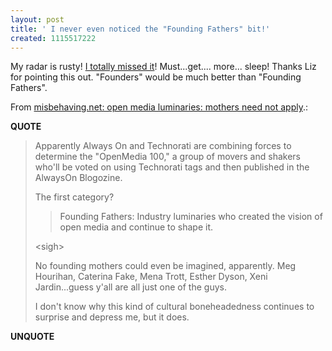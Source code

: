 ```yaml
---
layout: post
title: ' I never even noticed the "Founding Fathers" bit!'
created: 1115517222
---
```

<p>My radar is rusty! <a href="http://www.rolandtanglao.com/archives/2005/05/06/vote_for_me_and_ill_set_you_free_ao_technorati_open_media_100_nominations">I totally missed it</a>! Must...get.... more... sleep! Thanks Liz for pointing this out. "Founders" would be much better than "Founding Fathers".</p>
<p>From <a href="http://www.misbehaving.net/2005/05/open_media_lumi.html">misbehaving.net: open media luminaries: mothers need not apply</a>.:</p>
<p><b>QUOTE</b></p><blockquote><p>Apparently Always On and Technorati are combining forces to determine the "OpenMedia 100," a group of movers and shakers who'll be voted on using Technorati tags and then published in the AlwaysOn Blogozine.
</p>
<p>The first category?
</p>
    <blockquote>Founding Fathers: Industry luminaries who created the vision of open media and continue to shape it.</blockquote>

&lt;sigh&gt;

<p>No founding mothers could even be imagined, apparently. Meg Hourihan, Caterina Fake, Mena Trott, Esther Dyson, Xeni Jardin...guess y'all are all just one of the guys.
</p>
<p>I don't know why this kind of cultural boneheadedness continues to surprise and depress me, but it does.</p>
 </blockquote><p><b>UNQUOTE</b></p>



